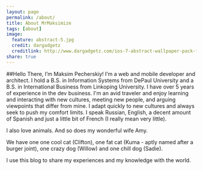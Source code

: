 ```yaml
---
layout: page
permalink: /about/
title: About MrMaksimize
tags: [about]
image:
  feature: abstract-5.jpg
  credit: dargadgetz
  creditlink: http://www.dargadgetz.com/ios-7-abstract-wallpaper-pack-for-iphone-5-and-ipod-touch-retina/
share: true
---
```

##Hello There, I’m Maksim Pecherskiy!
I’m a web and mobile developer and architect. I hold a B.S. in Information Systems from DePaul University and a B.S. in International Business from Linkoping University. I have over 5 years of experience in the dev business. I'm an avid traveler and enjoy learning and interacting with new cultures, meeting new people, and arguing viewpoints that differ from mine. I adapt quickly to new cultures and always seek to push my comfort limits. I speak Russian, English, a decent amount of Spanish and just a little bit of French (I really mean very little).

I also love animals. And so does my wonderful wife Amy.

We have one one cool cat (Clifton), one fat cat (Kuma - aptly named after a burger joint), one crazy dog (Willow) and one chill dog (Sadie).

I use this blog to share my experiences and my knowledge with the world.</span>
